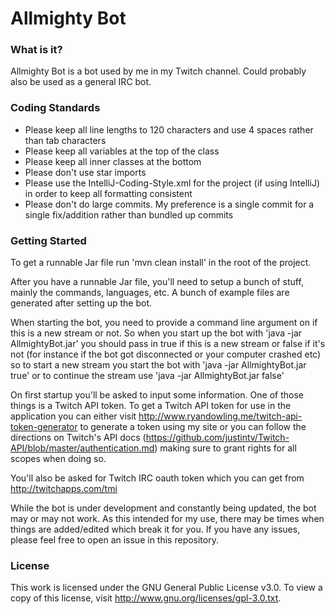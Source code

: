 Allmighty Bot
====================================

### What is it?

Allmighty Bot is a bot used by me in my Twitch channel. Could probably also be used as a general IRC bot.

### Coding Standards

+ Please keep all line lengths to 120 characters and use 4 spaces rather than tab characters
+ Please keep all variables at the top of the class
+ Please keep all inner classes at the bottom
+ Please don't use star imports
+ Please use the IntelliJ-Coding-Style.xml for the project (if using IntelliJ) in order to keep all formatting consistent
+ Please don't do large commits. My preference is a single commit for a single fix/addition rather than bundled up commits

### Getting Started

To get a runnable Jar file run 'mvn clean install' in the root of the project.

After you have a runnable Jar file, you'll need to setup a bunch of stuff, mainly the commands, languages, etc. A
bunch of example files are generated after setting up the bot.

When starting the bot, you need to provide a command line argument on if this is a new stream or not. So when you
start up the bot with 'java -jar AllmightyBot.jar' you should pass in true if this is a new stream or false if it's
not (for instance if the bot got disconnected or your computer crashed etc) so to start a new stream you start the
bot with 'java -jar AllmightyBot.jar true' or to continue the stream use 'java -jar AllmightyBot.jar false'

On first startup you'll be asked to input some information. One of those things is a Twitch API token. To get a
Twitch API token for use in the application you can either visit http://www.ryandowling.me/twitch-api-token-generator
to generate a token using my site or you can follow the directions on Twitch's API docs
(https://github.com/justintv/Twitch-API/blob/master/authentication.md) making sure to grant rights for all scopes when
doing so.

You'll also be asked for Twitch IRC oauth token which you can get from http://twitchapps.com/tmi

While the bot is under development and constantly being updated, the bot may or may not work. As this intended for my
use, there may be times when things are added/edited which break it for you. If you have any issues, please feel free
to open an issue in this repository.

### License

This work is licensed under the GNU General Public License v3.0. To view a copy of this license, visit
http://www.gnu.org/licenses/gpl-3.0.txt.